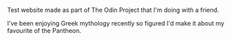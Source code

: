 Test website made as part of The Odin Project that I'm doing with a friend.

I've been enjoying Greek mythology recently so figured I'd make it about my favourite of the Pantheon.